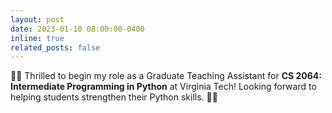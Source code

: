 ```yaml
---
layout: post
date: 2023-01-10 08:00:00-0400
inline: true
related_posts: false
---
```


:man_teacher: Thrilled to begin my role as a Graduate Teaching Assistant for **CS 2064: Intermediate Programming in Python** at Virginia Tech! Looking forward to helping students strengthen their Python skills. 🐍✨
